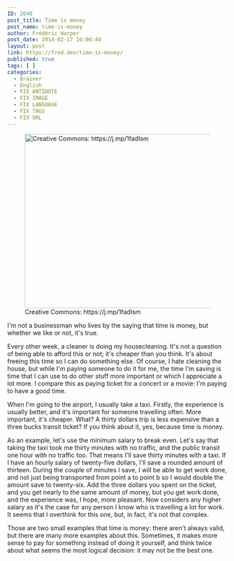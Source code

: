 ```yaml
---
ID: 2640
post_title: Time is money
post_name: time-is-money
author: Frédéric Harper
post_date: 2014-02-17 16:00:44
layout: post
link: https://fred.dev/time-is-money/
published: true
tags: [ ]
categories:
  - Brainer
  - English
  - FIX ANTIDOTE
  - FIX IMAGE
  - FIX LANGUAGE
  - FIX TAGS
  - FIX URL
---
```

<figure><img alt="Creative Commons: https://j.mp/1fadIsm" src="http://fred.dev/wp-content/uploads/2014/02/money.jpg" width="600" height="399"/><figcaption> Creative Commons: https://j.mp/1fadIsm</figcaption></figure><p>I'm not a businessman who lives by the saying that time is money, but whether we like or not, it's true.</p><p>Every other week, a cleaner is doing my housecleaning. It's not a question of being able to afford this or not; it's cheaper than you think. It's about freeing this time so I can do something else. Of course, I hate cleaning the house, but while I'm paying someone to do it for me, the time I'm saving is time that I can use to do other stuff more important or which I appreciate a lot more. I compare this as paying ticket for a concert or a movie: I'm paying to have a good time.</p><p>When I'm going to the airport, I usually take a taxi. Firstly, the experience is usually better, and it's important for someone travelling often. More important, it's cheaper. What? A thirty dollars trip is less expensive than a three bucks transit ticket? If you think about it, yes, because time is money.</p><p>As an example, let's use the minimum salary to break even. Let's say that taking the taxi took me thirty minutes with no traffic, and the public transit one hour with no traffic too. That means I'll save thirty minutes with a taxi. If I have an hourly salary of twenty-five dollars, I'll save a rounded amount of thirteen. During the couple of minutes I save, I will be able to get work done, and not just being transported from point a to point b so I would double the amount save to twenty-six. Add the three dollars you spent on the ticket, and you get nearly to the same amount of money, but you get work done, and the experience was, I hope, more pleasant. Now considers any higher salary as it's the case for any person I know who is travelling a lot for work. It seems that I overthink for this one, but, in fact, it's not that complex.</p><p>Those are two small examples that time is money: there aren't always valid, but there are many more examples about this. Sometimes, it makes more sense to pay for something instead of doing it yourself, and think twice about what seems the most logical decision: it may not be the best one.</p> 